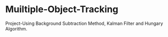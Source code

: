 # Muiltiple-Object-Tracking
Project-Using Background Subtraction Method, Kalman Filter and Hungary Algorithm.
